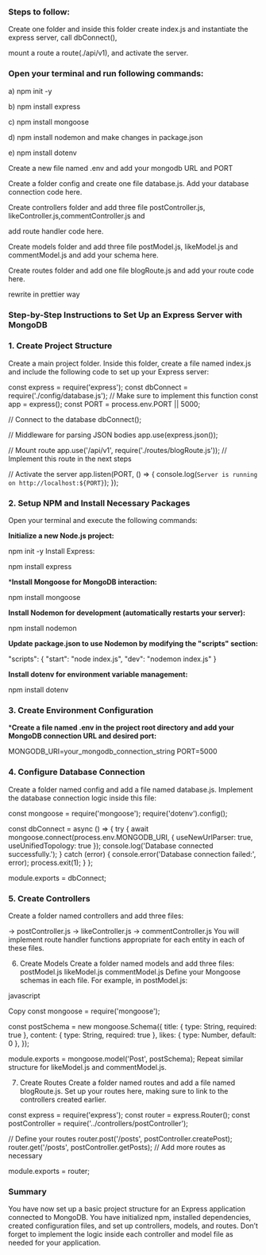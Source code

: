 
### Steps to follow:

Create one folder and inside this folder create index.js and instantiate the express server, call dbConnect(),

mount a route a route(./api/v1), and activate the server.

### Open your terminal and run following commands:

a) npm init -y

b) npm install express

c) npm install mongoose

d) npm install nodemon and make changes in package.json

e) npm install dotenv

Create a new file named .env and add your mongodb URL and PORT

Create a folder config and create one file database.js. Add your database connection code here.

Create controllers folder and add three file postController.js, likeController.js,commentController.js and

add route handler code here.

Create models folder and add three file postModel.js, likeModel.js and commentModel.js and add your schema here.

Create routes folder and add one file blogRoute.js and add your route code here.

rewrite in prettier way

### Step-by-Step Instructions to Set Up an Express Server with MongoDB

### 1. Create Project Structure
Create a main project folder.
Inside this folder, create a file named index.js and include the following code to set up your Express server:

const express = require('express');
const dbConnect = require('./config/database.js'); // Make sure to implement this function
const app = express();
const PORT = process.env.PORT || 5000;

// Connect to the database
dbConnect();

// Middleware for parsing JSON bodies
app.use(express.json());

// Mount route
app.use('/api/v1', require('./routes/blogRoute.js')); // Implement this route in the next steps

// Activate the server
app.listen(PORT, () => {
    console.log(`Server is running on http://localhost:${PORT}`);
});

### 2. Setup NPM and Install Necessary Packages
   
Open your terminal and execute the following commands:

**Initialize a new Node.js project:**


npm init -y
Install Express:

npm install express

***Install Mongoose for MongoDB interaction:**

npm install mongoose

**Install Nodemon for development (automatically restarts your server):**

npm install nodemon

**Update package.json to use Nodemon by modifying the "scripts" section:**

"scripts": {
    "start": "node index.js",
    "dev": "nodemon index.js"
}

**Install dotenv for environment variable management:**

npm install dotenv

### 3. Create Environment Configuration

***Create a file named .env in the project root directory and add your MongoDB connection URL and desired port:**

MONGODB_URI=your_mongodb_connection_string
PORT=5000

### 4. Configure Database Connection

Create a folder named config and add a file named database.js. Implement the database connection logic inside this file:

const mongoose = require('mongoose');
require('dotenv').config();

const dbConnect = async () => {
    try {
        await mongoose.connect(process.env.MONGODB_URI, { useNewUrlParser: true, useUnifiedTopology: true });
        console.log('Database connected successfully.');
    } catch (error) {
        console.error('Database connection failed:', error);
        process.exit(1);
    }
};

module.exports = dbConnect;

### 5. Create Controllers
Create a folder named controllers and add three files:

-> postController.js
-> likeController.js
-> commentController.js
You will implement route handler functions appropriate for each entity in each of these files.

6. Create Models
Create a folder named models and add three files:
postModel.js
likeModel.js
commentModel.js
Define your Mongoose schemas in each file. For example, in postModel.js:

javascript

Copy
const mongoose = require('mongoose');

const postSchema = new mongoose.Schema({
    title: { type: String, required: true },
    content: { type: String, required: true },
    likes: { type: Number, default: 0 },
});

module.exports = mongoose.model('Post', postSchema);
Repeat similar structure for likeModel.js and commentModel.js.

7. Create Routes
Create a folder named routes and add a file named blogRoute.js. Set up your routes here, making sure to link to the controllers created earlier.

const express = require('express');
const router = express.Router();
const postController = require('../controllers/postController');

// Define your routes
router.post('/posts', postController.createPost);
router.get('/posts', postController.getPosts);
// Add more routes as necessary

module.exports = router;

### Summary
You have now set up a basic project structure for an Express application connected to MongoDB.
You have initialized npm, installed dependencies, created configuration files, and set up controllers, models, and routes.
Don’t forget to implement the logic inside each controller and model file as needed for your application.


